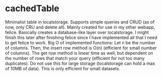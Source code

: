 # cachedTable
Minimalist table in localstorage. Supports simple queries and CRUD (as of now, only CRU and delete all). Mainly created for use in my other webapp, felice. Basically creates a database-like layer over localstorage. I might finish this later after finishing felice since I have implemented all that I need to get felice to work. Big O of implemented functions: Let n be the number of columns. Then, the insert row method is O(n) (efficient for small number of columns). The get row method is linear time as well, but dependent on the number of rows that match your query (efficient for not too many duplicates). Do not use this for large storage (localstorage can hold a max of 10MB of data). This is only efficient for small datasets.
